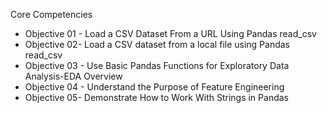 Core Competencies
- Objective 01 - Load a CSV Dataset From a URL Using Pandas read_csv
- Objective 02- Load a CSV dataset from a local file using Pandas read_csv
- Objective 03 - Use Basic Pandas Functions for Exploratory Data Analysis-EDA Overview
- Objective 04 - Understand the Purpose of Feature Engineering
- Objective 05- Demonstrate How to Work With Strings in Pandas

